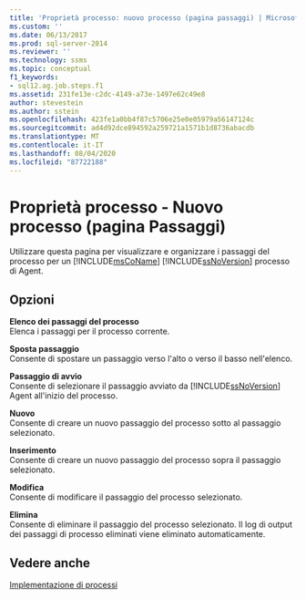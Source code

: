 ```yaml
---
title: 'Proprietà processo: nuovo processo (pagina passaggi) | Microsoft Docs'
ms.custom: ''
ms.date: 06/13/2017
ms.prod: sql-server-2014
ms.reviewer: ''
ms.technology: ssms
ms.topic: conceptual
f1_keywords:
- sql12.ag.job.steps.f1
ms.assetid: 231fe13e-c2dc-4149-a73e-1497e62c49e8
author: stevestein
ms.author: sstein
ms.openlocfilehash: 423fe1a0bb4f87c5706e25e0e05979a56147124c
ms.sourcegitcommit: ad4d92dce894592a259721a1571b1d8736abacdb
ms.translationtype: MT
ms.contentlocale: it-IT
ms.lasthandoff: 08/04/2020
ms.locfileid: "87722188"
---
```

# <a name="job-propertiesnew-job-steps-page"></a>Proprietà processo - Nuovo processo (pagina Passaggi)
  Utilizzare questa pagina per visualizzare e organizzare i passaggi del processo per un [!INCLUDE[msCoName](../../includes/msconame-md.md)] [!INCLUDE[ssNoVersion](../../includes/ssnoversion-md.md)] processo di Agent.  
  
## <a name="options"></a>Opzioni  
 **Elenco dei passaggi del processo**  
 Elenca i passaggi per il processo corrente.  
  
 **Sposta passaggio**  
 Consente di spostare un passaggio verso l'alto o verso il basso nell'elenco.  
  
 **Passaggio di avvio**  
 Consente di selezionare il passaggio avviato da [!INCLUDE[ssNoVersion](../../includes/ssnoversion-md.md)] Agent all'inizio del processo.  
  
 **Nuovo**  
 Consente di creare un nuovo passaggio del processo sotto al passaggio selezionato.  
  
 **Inserimento**  
 Consente di creare un nuovo passaggio del processo sopra il passaggio selezionato.  
  
 **Modifica**  
 Consente di modificare il passaggio del processo selezionato.  
  
 **Elimina**  
 Consente di eliminare il passaggio del processo selezionato. Il log di output dei passaggi di processo eliminati viene eliminato automaticamente.  
  
## <a name="see-also"></a>Vedere anche  
 [Implementazione di processi](implement-jobs.md)  
  
  
